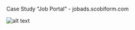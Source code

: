 Case Study "Job Portal" - jobads.scobiform.com

![alt text](https://jobads.scobiform.com/images/jobads.jpg)





